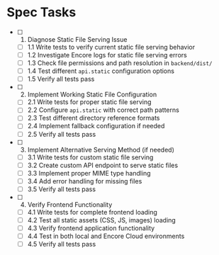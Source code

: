 # Spec Tasks

- [ ] 1. Diagnose Static File Serving Issue
  - [ ] 1.1 Write tests to verify current static file serving behavior
  - [ ] 1.2 Investigate Encore logs for static file serving errors
  - [ ] 1.3 Check file permissions and path resolution in `backend/dist/`
  - [ ] 1.4 Test different `api.static` configuration options
  - [ ] 1.5 Verify all tests pass

- [ ] 2. Implement Working Static File Configuration
  - [ ] 2.1 Write tests for proper static file serving
  - [ ] 2.2 Configure `api.static` with correct path patterns
  - [ ] 2.3 Test different directory reference formats
  - [ ] 2.4 Implement fallback configuration if needed
  - [ ] 2.5 Verify all tests pass

- [ ] 3. Implement Alternative Serving Method (if needed)
  - [ ] 3.1 Write tests for custom static file serving
  - [ ] 3.2 Create custom API endpoint to serve static files
  - [ ] 3.3 Implement proper MIME type handling
  - [ ] 3.4 Add error handling for missing files
  - [ ] 3.5 Verify all tests pass

- [ ] 4. Verify Frontend Functionality
  - [ ] 4.1 Write tests for complete frontend loading
  - [ ] 4.2 Test all static assets (CSS, JS, images) loading
  - [ ] 4.3 Verify frontend application functionality
  - [ ] 4.4 Test in both local and Encore Cloud environments
  - [ ] 4.5 Verify all tests pass
